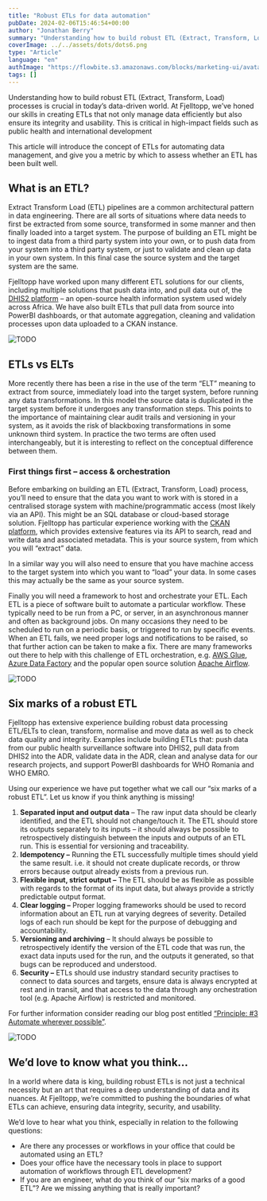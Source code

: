```yaml
---
title: "Robust ETLs for data automation"
pubDate: 2024-02-06T15:46:54+00:00
author: "Jonathan Berry"
summary: "Understanding how to build robust ETL (Extract, Transform, Load) processes is crucial in today’s data-driven world. "
coverImage: ../../assets/dots/dots6.png
type: "Article"
language: "en"
authImage: "https://flowbite.s3.amazonaws.com/blocks/marketing-ui/avatars/bonnie-green.png"
tags: []
---
```


Understanding how to build robust ETL (Extract, Transform, Load) processes is crucial in today’s data-driven world. At Fjelltopp, we’ve honed our skills in creating ETLs that not only manage data efficiently but also ensure its integrity and usability. This is critical in high-impact fields such as public health and international development

This article will introduce the concept of ETLs for automating data management, and give you a metric by which to assess whether an ETL has been built well.

## What is an ETL?

Extract Transform Load (ETL) pipelines are a common architectural pattern in data engineering. There are all sorts of situations where data needs to first be extracted from some source, transformed in some manner and then finally loaded into a target system. The purpose of building an ETL might be to ingest data from a third party system into your own, or to push data from your system into a third party system, or just to validate and clean up data in your own system. In this final case the source system and the target system are the same.

Fjelltopp have worked upon many different ETL solutions for our clients, including multiple solutions that push data into, and pull data out of, the [DHIS2 platform](https://dhis2.org) – an open-source health information system used widely across Africa. We have also built ETLs that pull data from source into PowerBI dashboards, or that automate aggregation, cleaning and validation processes upon data uploaded to a CKAN instance.

<Image class="place-self-start w-full max-h-240 object-cover object-center pb-5 pr-5" src="/fjelltopp-astro/src/assets/team/team-at-laptop.jpg" alt="TODO"/>

## ETLs vs ELTs

More recently there has been a rise in the use of the term “ELT” meaning to extract from source, immediately load into the target system, before running any data transformations. In this model the source data is duplicated in the target system before it undergoes any transformation steps. This points to the importance of maintaining clear audit trails and versioning in your system, as it avoids the risk of blackboxing transformations in some unknown third system. In practice the two terms are often used interchangeably, but it is interesting to reflect on the conceptual difference between them.

### First things first – access & orchestration

Before embarking on building an ETL (Extract, Transform, Load) process, you’ll need to ensure that the data you want to work with is stored in a centralised storage system with machine/programmatic access (most likely via an API). This might be an SQL database or cloud-based storage solution. Fjelltopp has particular experience working with the [CKAN platform](https://www.fjelltopp.org/service/ckan-support-service/), which provides extensive features via its API to search, read and write data and associated metadata. This is your source system, from which you will “extract” data.

In a similar way you will also need to ensure that you have machine access to the target system into which you want to “load” your data. In some cases this may actually be the same as your source system.

Finally you will need a framework to host and orchestrate your ETL. Each ETL is a piece of software built to automate a particular workflow. These typically need to be run from a PC, or server, in an asynchronous manner and often as background jobs. On many occasions they need to be scheduled to run on a periodic basis, or triggered to run by specific events. When an ETL fails, we need proper logs and notifications to be raised, so that further action can be taken to make a fix. There are many frameworks out there to help with this challenge of ETL orchestration, e.g. [AWS Glue](https://aws.amazon.com/glue/), [Azure Data Factory](https://azure.microsoft.com/en-gb/products/data-factory) and the popular open source solution [Apache Airflow](https://airflow.apache.org/).

<Image class="place-self-start w-1/3 float-left object-cover object-center pb-5 pr-5" src="/fjelltopp-astro/src/assets/dots/dots11.jpg" alt="TODO"/>

## Six marks of a robust ETL

Fjelltopp has extensive experience building robust data processing ETL/ELTs to clean, transform, normalise and move data as well as to check data quality and integrity. Examples include building ETLs that: push data from our public health surveillance software into DHIS2, pull data from DHIS2 into the ADR, validate data in the ADR, clean and analyse data for our research projects, and support PowerBI dashboards for WHO Romania and WHO EMRO.

Using our experience we have put together what we call our “six marks of a robust ETL”. Let us know if you think anything is missing!

1. **Separated input and output data** – The raw input data should be clearly identified, and the ETL should not change/touch it. The ETL should store its outputs separately to its inputs – it should always be possible to retrospectively distinguish between the inputs and outputs of an ETL run. This is essential for versioning and traceability.
2. **Idempotency –** Running the ETL successfully multiple times should yield the same result. i.e. it should not create duplicate records, or throw errors because output already exists from a previous run.
3. **Flexible input, strict output –** The ETL should be as flexible as possible with regards to the format of its input data, but always provide a strictly predictable output format.
4. **Clear logging –** Proper logging frameworks should be used to record information about an ETL run at varying degrees of severity. Detailed logs of each run should be kept for the purpose of debugging and accountability.
5. **Versioning and archiving** – It should always be possible to retrospectively identify the version of the ETL code that was run, the exact data inputs used for the run, and the outputs it generated, so that bugs can be reproduced and understood.
6. **Security –** ETLs should use industry standard security practises to connect to data sources and targets, ensure data is always encrypted at rest and in transit, and that access to the data through any orchestration tool (e.g. Apache Airflow) is restricted and monitored.

For further information consider reading our blog post entitled [“Principle: #3 Automate wherever possible”](https://www.fjelltopp.org/data-management-principle-automate-wherever-possible/).

<Image class="place-self-start w-1/3 float-right object-cover object-center pb-5 pr-5" src="/fjelltopp-astro/src/assets/team/team-discussing-in-corridor.jpg" alt="TODO"/>

## We’d love to know what you think…

In a world where data is king, building robust ETLs is not just a technical necessity but an art that requires a deep understanding of data and its nuances. At Fjelltopp, we’re committed to pushing the boundaries of what ETLs can achieve, ensuring data integrity, security, and usability.

We’d love to hear what you think, especially in relation to the following questions:

- Are there any processes or workflows in your office that could be automated using an ETL?
- Does your office have the necessary tools in place to support automation of workflows through ETL development?
- If you are an engineer, what do you think of our “six marks of a good ETL”? Are we missing anything that is really important?

</div></div>
